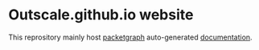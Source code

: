 # Outscale.github.io website

This reprository mainly host [packetgraph](https://github.com/outscale/packetgraph) auto-generated [documentation](https://outscale.github.io/packetgraph/doc/master).
